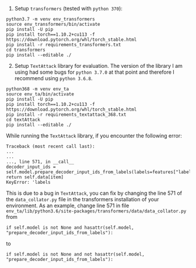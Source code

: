 1. Setup `transformers` (tested with `python 370`):

```
python3.7 -m venv env_transformers
source env_transformers/bin/activate
pip install -U pip
pip install torch==1.10.2+cu113 -f https://download.pytorch.org/whl/torch_stable.html
pip install -r requirements_transformers.txt
cd transformers
pip install --editable ./
```

2. Setup `TextAttack` library for evaluation. The version of the library I am using had some bugs for `python 3.7.0` at that point and therefore I recommend using `python 3.6.8`. 

```
python368 -m venv env_ta
source env_ta/bin/activate
pip install -U pip
pip install torch==1.10.2+cu113 -f https://download.pytorch.org/whl/torch_stable.html
pip install -r requirements_textattack_368.txt
cd textAttack
pip install --editable ./
```

While running the `TextAttack` library, if you encounter the following error:
```
Traceback (most recent call last):
...
...
..., line 571, in __call__
decoder_input_ids = self.model.prepare_decoder_input_ids_from_labels(labels=features["labels"])
return self.data[item]
KeyError: 'labels
```
This is due to a bug in `TextAttack`, you can fix by changing the line 571 of the `data_collator.py` file in the transformers installation of your environment. 
As an example, change line 571 in file `env_ta/lib/python3.6/site-packages/transformers/data/data_collator.py`
from 

```
if self.model is not None and hasattr(self.model, "prepare_decoder_input_ids_from_labels"):
```
to
```
if self.model is not None and not hasattr(self.model, "prepare_decoder_input_ids_from_labels"):
```